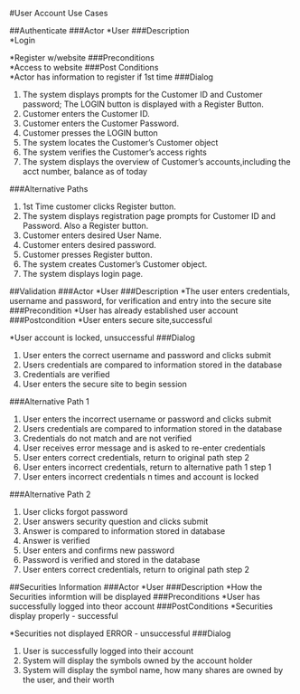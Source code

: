 ﻿#User Account Use Cases					

##Authenticate
###Actor
*User
###Description					
*Login

*Register w/website
###Preconditions				
*Access to website
###Post Conditions			
*Actor has information to register if 1st time
###Dialog	
1. The system displays prompts for the Customer ID and Customer password; The LOGIN button is displayed with a Register Button.
2. Customer enters the Customer ID.
3. Customer enters the Customer Password.
4. Customer presses the LOGIN button
5. The system locates the Customer’s Customer object
6. The system verifies the Customer’s access rights
7. The system displays the overview of Customer’s accounts,including the acct number, balance as of today  

###Alternative Paths			
1.	1st Time customer clicks Register button.
2.	The system displays registration page prompts for Customer ID and Password. Also a Register button.
3.	Customer enters desired User Name.
4.	Customer enters desired password. 
5.	Customer presses Register button.
6.	The system creates Customer’s Customer object.
7.	The system displays login page. 

##Validation
###Actor
*User
###Description
*The user enters credentials, username and password, for verification and entry into the secure site
###Precondition
*User has already established user account
###Postcondition
*User enters secure site,successful

*User account is locked, unsuccessful
###Dialog
1. User enters the correct username and password and clicks submit
2. Users credentials are compared to information stored in the database
3. Credentials are verified
4. User enters the secure site to begin session  

###Alternative Path 1
1. User enters the incorrect username or password and clicks submit
2. Users credentials are compared to information stored in the database
3. Credentials do not match and are not verified
4. User receives error message and is asked to re-enter credentials
5. User enters correct credentials, return to original path step 2
6. User enters incorrect credentials, return to alternative path 1 step 1 
7. User enters incorrect credentials n times and account is locked  

###Alternative Path 2
1. User clicks forgot password
2. User answers security question and clicks submit
3. Answer is compared to information stored in database
4. Answer is verified
5. User enters and confirms new password
6. Password is verified and stored in the database
7. User enters correct credentials, return to original path step 2

##Securities Information
###Actor
*User
###Description
*How the Securities informtion will be displayed
###Preconditions
*User has successfully logged into theor account
###PostConditions
*Securities display properly - successful

*Securities not displayed ERROR - unsuccessful
###Dialog
1. User is successfully logged into their account
2. System will display the symbols owned by the account holder
3. System will display the symbol name, how many shares are owned by the user, and their worth

